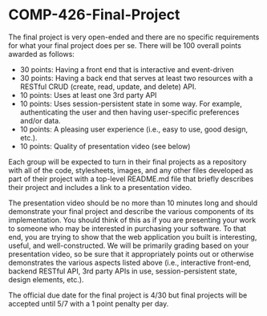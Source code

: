 # COMP-426-Final-Project

The final project is very open-ended and there are no specific requirements for what your final project does per se. There will be 100 overall points awarded as follows:

- 30 points: Having a front end that is interactive and event-driven
- 30 points: Having a back end that serves at least two resources with a RESTful CRUD (create, read, update, and delete) API.
- 10 points: Uses at least one 3rd party API
- 10 points: Uses session-persistent state in some way.
For example, authenticating the user and then having user-specific preferences and/or data.
- 10 points: A pleasing user experience (i.e., easy to use, good design, etc.).
- 10 points: Quality of presentation video (see below)


Each group will be expected to turn in their final projects as a repository with all of the code, stylesheets, images, and any other files developed as part of their project with a top-level README.md file that briefly describes their project and includes a link to a presentation video.

The presentation video should be no more than 10 minutes long and should demonstrate your final project and describe the various components of its implementation. You should think of this as if you are presenting your work to someone who may be interested in purchasing your software. To that end, you are trying to show that the web application you built is interesting, useful, and well-constructed. We will be primarily grading based on your presentation video, so be sure that it appropriately points out or otherwise demonstrates the various aspects listed above (i.e., interactive front-end, backend RESTful API, 3rd party APIs in use, session-persistent state, design elements, etc.).

The official due date for the final project is 4/30 but final projects will be accepted until 5/7 with a 1 point penalty per day.
